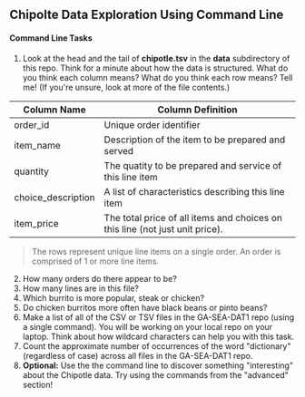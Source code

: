 ## Chipolte Data Exploration Using Command Line

#### Command Line Tasks

1. Look at the head and the tail of **chipotle.tsv** in the **data** subdirectory of this repo. Think for a minute about how the data is structured. What do you think each column means? What do you think each row means? Tell me! (If you're unsure, look at more of the file contents.)

|Column Name|Column Definition|
|---|---|
|order_id|Unique order identifier|
|item_name|Description of the item to be prepared and served|
|quantity|The quatity to be prepared and service of this line item|
|choice_description|A list of characteristics describing this line item|
|item_price|The total price of all items and choices on this line (not just unit price).|

> The rows represent unique line items on a single order.  An order is comprised of 1 or more line items.

2. How many orders do there appear to be?
3. How many lines are in this file?
4. Which burrito is more popular, steak or chicken?
5. Do chicken burritos more often have black beans or pinto beans?
6. Make a list of all of the CSV or TSV files in the GA-SEA-DAT1 repo (using a single command). You will be working on your local repo on your laptop.  Think about how wildcard characters can help you with this task.
7. Count the approximate number of occurrences of the word "dictionary" (regardless of case) across all files in the GA-SEA-DAT1 repo.
8. **Optional:** Use the the command line to discover something "interesting" about the Chipotle data. Try using the commands from the "advanced" section!
